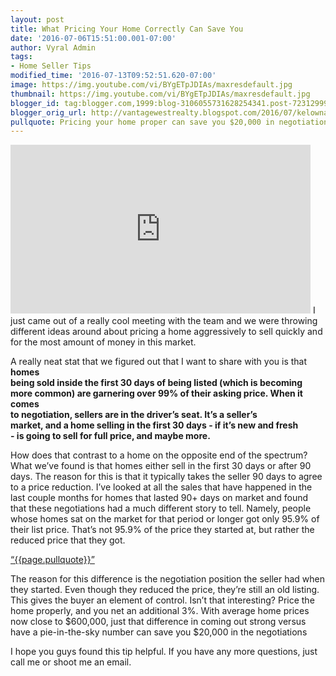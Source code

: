 ```yaml
---
layout: post
title: What Pricing Your Home Correctly Can Save You
date: '2016-07-06T15:51:00.001-07:00'
author: Vyral Admin
tags:
- Home Seller Tips
modified_time: '2016-07-13T09:52:51.620-07:00'
image: https://img.youtube.com/vi/BYgETpJDIAs/maxresdefault.jpg
thumbnail: https://img.youtube.com/vi/BYgETpJDIAs/maxresdefault.jpg
blogger_id: tag:blogger.com,1999:blog-3106055731628254341.post-7231299900338664251
blogger_orig_url: http://vantagewestrealty.blogspot.com/2016/07/kelowna-real-estate-pricing-your-home.html
pullquote: Pricing your home proper can save you $20,000 in negotiations.
---
```


<iframe allowfullscreen="" frameborder="0" height="270" src="https://www.youtube.com/embed/BYgETpJDIAs" width="480"></iframe>
I just came out of a really cool meeting with the team and we were throwing different ideas around about pricing a home aggressively to sell quickly and for the most amount of money in this market.

A really neat stat that we figured out that I want to share with you is that <span style="background-color: transparent; font-weight: 700; vertical-align: baseline; white-space: pre-wrap;">homes being sold inside the first 30 days of being listed (which is becoming more common) are garnering over 99% of their asking price. When it comes to negotiation, sellers are in the driver’s seat. It’s a seller’s market, and a home selling in the first 30 days - if it’s new and fresh - is going to sell for full price, and maybe more.

How does that contrast to a home on the opposite end of the spectrum? What we’ve found is that homes either sell in the first 30 days or after 90 days. The reason for this is that it typically takes the seller 90 days to agree to a price reduction. I’ve looked at all the sales that have happened in the last couple months for homes that lasted 90+ days on market and found that these negotiations had a much different story to tell. Namely, people whose homes sat on the market for that period or longer got only 95.9% of their list price. That’s not 95.9% of the price they started at, but rather the reduced price that they got.

<a href="https://twitter.com/home/?status={{page.pullquote}}%20{{site.url}}{{page.url}}%20via%40{{site.data.settings.socials.twitter | remove: 'https://twitter.com/'}}" target='_blank' class="pullquote">&#8220;{{page.pullquote}}&#8221;</a>

The reason for this difference is the negotiation position the seller had when they started. Even though they reduced the price, they’re still an old listing. This gives the buyer an element of control. Isn’t that interesting? Price the home properly, and you net an additional 3%. With average home prices now close to $600,000, just that difference in coming out strong versus have a pie-in-the-sky number can save you $20,000 in the negotiations

I hope you guys found this tip helpful. If you have any more questions, just call me or shoot me an email.
